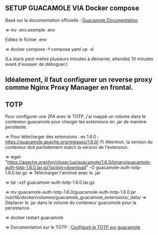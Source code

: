 ## SETUP GUACAMOLE VIA Docker compose

Basé sur la documentation officielle : [Guacamole Documentation](https://guacamole.apache.org/doc/gug/guacamole-docker.html)

=> mv .env.exemple .env

Editez le fichier .env

=> docker compose -f compose.yaml up -d

(La stack peut mettre plusieurs minutes à démarrer, attendez 10 minutes avant d'essayer de déboguer.)


## Idéalement, il faut configurer un reverse proxy comme Nginx Proxy Manager en frontal.

## TOTP

Pour configurer une 2FA avec le TOTP, j'ai mappé un volume dans le conteneur guacamole pour charger les extensions en .jar de manière persitente.

=> Pour télécharger des extensions : ex 1.6.0 : https://guacamole.apache.org/releases/1.6.0/      /!\ Attention, la version du conteneur doit parfaitement match la version de l'extension.

=> wget "https://apache.org/dyn/closer.lua/guacamole/1.6.0/binary/guacamole-auth-totp-1.6.0.tar.gz?action=download" -O guacamole-auth-totp-1.6.0.tar.gz      => Télécharger l'archive avec le .jar

=> tar -xzf guacamole-auth-totp-1.6.0.tar.gz

=> mv guacamole-auth-totp-1.6.0/guacamole-auth-totp-1.6.0.jar /var/lib/docker/volumes/guacamole_guacamole_extensions/_data/                                  => Déplacer le .jar dans le volume du conteneur guacamole pour la persistance.

=> docker restart guacamole

=> Documentation sur le TOTP : [Configuré le TOTP sur guacamole](https://guacamole.apache.org/doc/gug/totp-auth.html)
